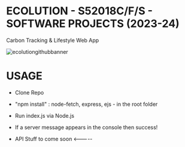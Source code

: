 # ECOLUTION - S52018C/F/S - SOFTWARE PROJECTS (2023-24)
Carbon Tracking &amp; Lifestyle Web App 

![ecolutiongithubbanner](https://github.com/Ctrl-Alt-Defeat-24/ECOLUTION/assets/23298834/726297cf-2898-48bf-9047-01c53e8901e6)

# USAGE
 - Clone Repo
 - "npm install" : node-fetch, express, ejs - in the root folder
 - Run index.js via Node.js
 - If a server message appears in the console then success!
 
 - API Stuff to come soon <-----
